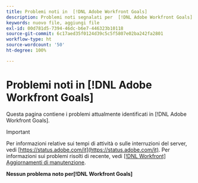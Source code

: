 ```yaml
---
title: Problemi noti in  [!DNL Adobe Workfront Goals]
description: Problemi noti segnalati per  [!DNL Adobe Workfront Goals]
keywords: nuovo file, aggiungi file
exl-id: 00d781d5-7394-46dc-b6e7-446323b10118
source-git-commit: 6c17aed35f0124d39c5c5f5807e02ba242fa2801
workflow-type: ht
source-wordcount: '50'
ht-degree: 100%

---
```


# Problemi noti in [!DNL Adobe Workfront Goals]

Questa pagina contiene i problemi attualmente identificati in [!DNL Adobe Workfront Goals].

>[!IMPORTANT]
>
>Per informazioni relative sui tempi di attività o sulle interruzioni del server, vedi [https://status.adobe.com/it](https://status.adobe.com/it). Per informazioni sui problemi risolti di recente, vedi [[!DNL Workfront] Aggiornamenti di manutenzione](../maintenance/current-updates.md).

**Nessun problema noto per[!DNL Workfront Goals]**

<!--


-->
